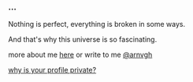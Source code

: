 ### ...

Nothing is perfect, everything is broken in some ways.

And that's why this universe is so fascinating.

more about me [here](https://arnvgh.me/about) or write to me [@arnvgh](https://x.com/arnvgh)

[why is your profile private?](https://links.arnvgh.me/why)

